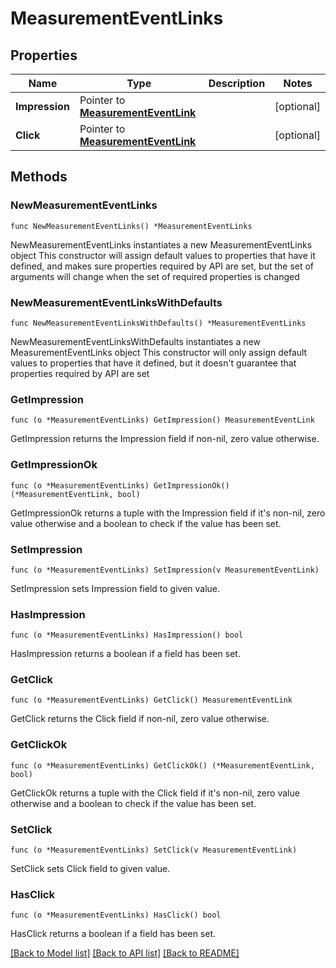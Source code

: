 # MeasurementEventLinks

## Properties

Name | Type | Description | Notes
------------ | ------------- | ------------- | -------------
**Impression** | Pointer to [**MeasurementEventLink**](MeasurementEventLink.md) |  | [optional] 
**Click** | Pointer to [**MeasurementEventLink**](MeasurementEventLink.md) |  | [optional] 

## Methods

### NewMeasurementEventLinks

`func NewMeasurementEventLinks() *MeasurementEventLinks`

NewMeasurementEventLinks instantiates a new MeasurementEventLinks object
This constructor will assign default values to properties that have it defined,
and makes sure properties required by API are set, but the set of arguments
will change when the set of required properties is changed

### NewMeasurementEventLinksWithDefaults

`func NewMeasurementEventLinksWithDefaults() *MeasurementEventLinks`

NewMeasurementEventLinksWithDefaults instantiates a new MeasurementEventLinks object
This constructor will only assign default values to properties that have it defined,
but it doesn't guarantee that properties required by API are set

### GetImpression

`func (o *MeasurementEventLinks) GetImpression() MeasurementEventLink`

GetImpression returns the Impression field if non-nil, zero value otherwise.

### GetImpressionOk

`func (o *MeasurementEventLinks) GetImpressionOk() (*MeasurementEventLink, bool)`

GetImpressionOk returns a tuple with the Impression field if it's non-nil, zero value otherwise
and a boolean to check if the value has been set.

### SetImpression

`func (o *MeasurementEventLinks) SetImpression(v MeasurementEventLink)`

SetImpression sets Impression field to given value.

### HasImpression

`func (o *MeasurementEventLinks) HasImpression() bool`

HasImpression returns a boolean if a field has been set.

### GetClick

`func (o *MeasurementEventLinks) GetClick() MeasurementEventLink`

GetClick returns the Click field if non-nil, zero value otherwise.

### GetClickOk

`func (o *MeasurementEventLinks) GetClickOk() (*MeasurementEventLink, bool)`

GetClickOk returns a tuple with the Click field if it's non-nil, zero value otherwise
and a boolean to check if the value has been set.

### SetClick

`func (o *MeasurementEventLinks) SetClick(v MeasurementEventLink)`

SetClick sets Click field to given value.

### HasClick

`func (o *MeasurementEventLinks) HasClick() bool`

HasClick returns a boolean if a field has been set.


[[Back to Model list]](../README.md#documentation-for-models) [[Back to API list]](../README.md#documentation-for-api-endpoints) [[Back to README]](../README.md)


